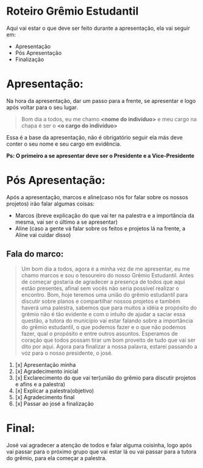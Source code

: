 # Roteiro Grêmio Estudantil

Aqui vai estar o que deve ser feito durante a apresentação, ela vai seguir em:
- Apresentação
- Pós Apresentação 
- Finalização

# Apresentação:
Na hora da apresentação, dar um passo para a frente, se apresentar e logo após voltar para o seu lugar.
>Bom dia a todos, eu me chamo **<nome do indivíduo>** e meu cargo na chapa é ser o **<o cargo do indivíduo>**

Essa é a base da apresentação, não é obrigatório seguir ela más deve conter o seu nome e seu cargo em evidência.

**Ps: O primeiro a se apresentar deve ser o Presidente e a Vice-Presidente**


# Pós Apresentação:
Após a apresentação, marcos e aline(caso nós for falar sobre os nossos projetos) irão falar algumas coisas:
- Marcos (breve explicação do que vai ter na palestra e a importância da mesma, vai ser o último a se apresentar)
- Aline (caso a gente vá falar sobre os feitos e projetos lá na frente, a Aline vai cuidar disso)


## Fala do marco:
>Um bom dia a todos, agora é a minha vez de me apresentar, eu me chamo marcos e sou o tesoureiro do nosso Grêmio Estudantil. Antes de começar gostaria de agradecer a presença de todos que aqui estão presentes, afinal sem vocês não seria possível realizar o encontro. Bom, hoje teremos uma união do grêmio estudantil para discutir sobre planos e compartilhar nossos projetos e também haverá uma palestra, sabemos que para muitos a idéia e propósito do grêmio não é tão evidente e com o intuíto de ajudar a saciar essa questão, a tutora do município vai estar falando sobre a importância do grêmio estudantil, o que podemos fazer e o que não podemos fazer, qual o propósito e entre outros assuntos. Esperamos de coração que todos possam tirar um bom proveito de tudo que vai ser dito por aqui. Agora para finalizar a nossa palavra, estarei passando a vóz para o nosso presidente, o josé.

1. [x] Apresentação minha
2. [x] Agradecimento inicial
3. [x] Exclarecimento do que vai ter(união do grêmio para discutir projetos e afins e a palestra)
4. [x] Explicar a palestra(objetivo)
5. [x] Agradecimento final
6. [x] Passar ao josé a finalização

# Final:
 José vai agradecer a atenção de todos e falar alguma coisinha, logo após vai passar para o próximo grupo que vai estar lá ou vai passar para a tutora do grêmio, para  ela começar a palestra.
